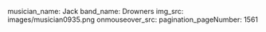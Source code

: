musician_name: Jack
band_name: Drowners
img_src: images/musician0935.png
onmouseover_src: 
pagination_pageNumber: 1561